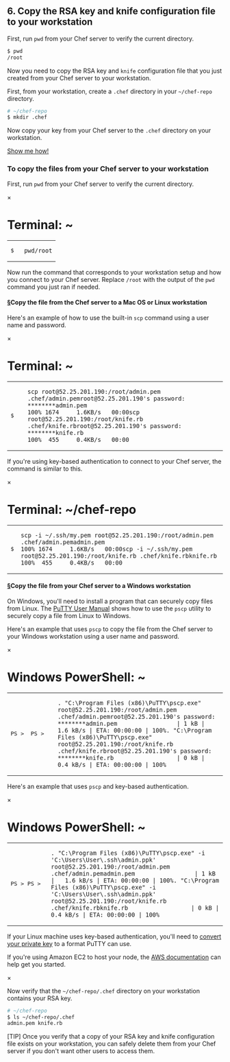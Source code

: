 ## 6. Copy the RSA key and knife configuration file to your workstation

First, run `pwd` from your Chef server to verify the current directory.

```bash
$ pwd
/root
```

Now you need to copy the RSA key and `knife` configuration file that you just created from your Chef server to your workstation.  

First, from your workstation, create a <code class="file-path">.chef</code> directory in your <code class="file-path">~/chef-repo</code> directory.

```bash
# ~/chef-repo
$ mkdir .chef
```

Now copy your key from your Chef server to the <code class="file-path">.chef</code> directory on your workstation.

<a class="help-button radius" href="#" data-reveal-id="copy-scp-help-modal">Show me how!</a>

<div id="copy-scp-help-modal" class="reveal-modal" data-reveal aria-labelledby="modalTitle" aria-hidden="true" role="dialog">
<h3>To copy the files from your Chef server to your workstation</h3>
<p>First, run <code>pwd</code> from your Chef server to verify the current directory.</p>
<div class="window ">
            <nav class="control-window">
              <div class="close">&times;</div>
              <div class="minimize"></div>
              <div class="deactivate"></div>
            </nav>
            <h1 class="titleInside">Terminal: ~</h1>
            <div class="container"><div class="terminal"><table><tr><td class='gutter'><pre class='line-numbers'><span class='line-number'>$</span><span class='line-number'>&nbsp;</span></pre></td><td class='code'><pre><code><span class='line command'>pwd</span><span class='line output'>/root</span></code></pre></td></tr></table></div></div>
          </div>
<p>Now run the command that corresponds to your workstation setup and how you connect to your Chef server. Replace <code class="file-path">/root</code> with the output of the <code>pwd</code> command you just ran if needed.</p>
<h4><a class="section-link" name="connectfromamacosorlinuxworkstation" href="#connectfromamacosorlinuxworkstation">&#167;</a>Copy the file from the Chef server to a Mac OS or Linux workstation</h4>

<p>Here&#39;s an example of how to use the built-in <code>scp</code> command using a user name and password.</p>
<div class="window ">
            <nav class="control-window">
              <div class="close">&times;</div>
              <div class="minimize"></div>
              <div class="deactivate"></div>
            </nav>
            <h1 class="titleInside">Terminal: ~</h1>
            <div class="container"><div class="terminal"><table><tr><td class='gutter'><pre class='line-numbers'><span class='line-number'>$</span><span class='line-number'>&nbsp;</span><span class='line-number'>&nbsp;</span></pre></td><td class='code'><pre><code><span class='line command'>scp root@52.25.201.190:/root/admin.pem .chef/admin.pem</span><span class='line output'>root@52.25.201.190's password: ********</span><span class='line output'>admin.pem                                     100% 1674     1.6KB/s   00:00</span><span class='line command'>scp root@52.25.201.190:/root/knife.rb .chef/knife.rb</span><span class='line output'>root@52.25.201.190's password: ********</span><span class='line output'>knife.rb                                      100%  455     0.4KB/s   00:00</span></code></pre></td></tr></table></div></div>
          </div>
<p>If you&#39;re using key-based authentication to connect to your Chef server, the command is similar to this.</p>
<div class="window ">
            <nav class="control-window">
              <div class="close">&times;</div>
              <div class="minimize"></div>
              <div class="deactivate"></div>
            </nav>
            <h1 class="titleInside">Terminal: ~/chef-repo</h1>
            <div class="container"><div class="terminal"><table><tr><td class='gutter'><pre class='line-numbers'><span class='line-number'>$</span></pre></td><td class='code'><pre><code><span class='line command'>scp -i ~/.ssh/my.pem root@52.25.201.190:/root/admin.pem .chef/admin.pem</span><span class='line output'>admin.pem                                     100% 1674     1.6KB/s   00:00</span><span class='line command'>scp -i ~/.ssh/my.pem root@52.25.201.190:/root/knife.rb .chef/knife.rb</span><span class='line output'>knife.rb                                      100%  455     0.4KB/s   00:00</span></code></pre></td></tr></table></div></div>
          </div>
<h4><a class="section-link" name="connectfromawindowsworkstation" href="#connectfromawindowsworkstation">&#167;</a>Copy the file from your Chef server to a Windows workstation</h4>

<p>On Windows, you&#39;ll need to install a program that can securely copy files from Linux. The <a href="http://the.earth.li/~sgtatham/putty/0.60/htmldoc/Chapter5.html">PuTTY User Manual</a> shows how to use the <code>pscp</code> utility to securely copy a file from Linux to Windows.</p>
<p>Here's an example that uses <code>pscp</code> to copy the file from the Chef server to your Windows workstation using a user name and password.</p>
<div class="window Win32">
            <nav class="control-window">
              <div class="close">&times;</div>
              <div class="minimize"></div>
              <div class="deactivate"></div>
            </nav>
            <h1 class="titleInside">Windows PowerShell: ~</h1>
            <div class="container"><div class="terminal"><table><tr><td class='gutter'><pre class='line-numbers'><span class='line-number'>PS ></span><span class='line-number'>&nbsp;</span><span class='line-number'>&nbsp;</span><span class='line-number'>PS ></span><span class='line-number'>&nbsp;</span><span class='line-number'>&nbsp;</span></pre></td><td class='code'><pre><code><span class='line command'>. &quot;C:\Program Files (x86)\PuTTY\pscp.exe&quot; root@52.25.201.190:/root/admin.pem .chef/admin.pem</span><span class='line output'>root@52.25.201.190's password: ********</span><span class='line output'>admin.pem                 | 1 kB |   1.6 kB/s | ETA: 00:00:00 | 100%</span><span class='line command'>. &quot;C:\Program Files (x86)\PuTTY\pscp.exe&quot; root@52.25.201.190:/root/knife.rb .chef/knife.rb</span><span class='line output'>root@52.25.201.190's password: ********</span><span class='line output'>knife.rb                  | 0 kB |   0.4 kB/s | ETA: 00:00:00 | 100%</span></code></pre></td></tr></table></div></div>
          </div>
<p>Here&#39;s an example that uses <code>pscp</code> and key-based authentication.</p>
<div class="window Win32">
            <nav class="control-window">
              <div class="close">&times;</div>
              <div class="minimize"></div>
              <div class="deactivate"></div>
            </nav>
            <h1 class="titleInside">Windows PowerShell: ~</h1>
            <div class="container"><div class="terminal"><table><tr><td class='gutter'><pre class='line-numbers'><span class='line-number'>PS ></span><span class='line-number'>&nbsp;</span><span class='line-number'>PS ></span><span class='line-number'>&nbsp;</span></pre></td><td class='code'><pre><code><span class='line command'>. &quot;C:\Program Files (x86)\PuTTY\pscp.exe&quot; -i 'C:\Users\User\.ssh\admin.ppk' root@52.25.201.190:/root/admin.pem .chef/admin.pem</span><span class='line output'>admin.pem                 | 1 kB |   1.6 kB/s | ETA: 00:00:00 | 100%</span><span class='line command'>. &quot;C:\Program Files (x86)\PuTTY\pscp.exe&quot; -i 'C:\Users\User\.ssh\admin.ppk' root@52.25.201.190:/root/knife.rb .chef/knife.rb</span><span class='line output'>knife.rb                  | 0 kB |   0.4 kB/s | ETA: 00:00:00 | 100%</span></code></pre></td></tr></table></div></div>
          </div>
<p>If your Linux machine uses key-based authentication, you&#39;ll need to <a href="http://the.earth.li/~sgtatham/putty/0.64/htmldoc/Chapter8.html#pubkey">convert your private key</a> to a format PuTTY can use.</p>
<p>If you're using Amazon EC2 to host your node, the <a href="http://docs.aws.amazon.com/AWSEC2/latest/UserGuide/putty.html">AWS documentation</a> can help get you started.
</p>
  <a class="close-reveal-modal" aria-label="Close">&#215;</a>
</div>

Now verify that the <code class="file-path">~/chef-repo/.chef</code> directory on your workstation contains your RSA key.

```bash
# ~/chef-repo
$ ls ~/chef-repo/.chef
admin.pem knife.rb
```

[TIP] Once you verify that a copy of your RSA key and knife configuration file exists on your workstation, you can safely delete them from your Chef server if you don't want other users to access them.
